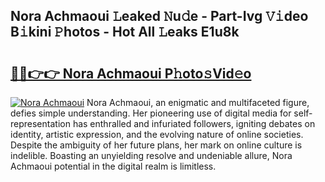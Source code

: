 ## Nora Achmaoui 𝙻eaked 𝙽u𝚍e - Part-Ivg 𝚅𝚒deo B𝚒kini 𝙿hotos - Hot All 𝙻eaks E1u8k

# <h2><a href="http://ld02bn.urlbe.top/?page=Nora+Achmaoui">🔗🔗👉👉 Nora Achmaoui P𝚑oto𝚜Vid𝚎o</a></h2>

[![Nora Achmaoui](https://i.imgur.com/eBuTRDB.gif)](http://ld02bn.urlbe.top/?page=Nora+Achmaoui)
Nora Achmaoui, an enigmatic and multifaceted figure, defies simple understanding. Her pioneering use of digital media for self-representation has enthralled and infuriated followers, igniting debates on identity, artistic expression, and the evolving nature of online societies. Despite the ambiguity of her future plans, her mark on online culture is indelible. Boasting an unyielding resolve and undeniable allure, Nora Achmaoui potential in the digital realm is limitless.
